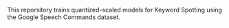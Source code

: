 This reporsitory trains quantized-scaled models for Keyword Spotting using the Google Speech Commands dataset.
